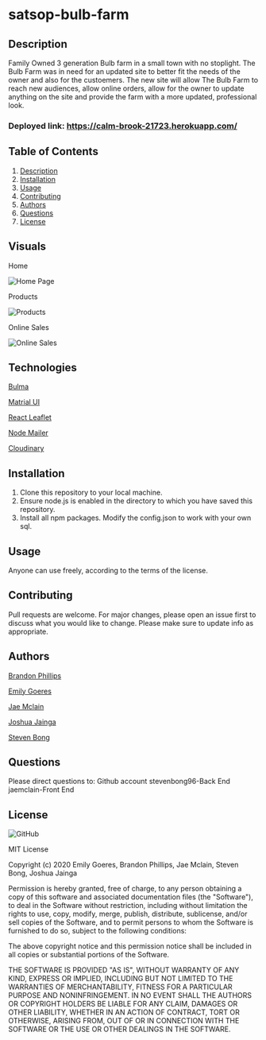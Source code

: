 # satsop-bulb-farm
## Description
Family Owned 3 generation Bulb farm in a small town with no stoplight. The Bulb Farm was in need for an updated site to better fit the needs of the owner and also for the custoemers. The new site will allow The Bulb Farm to reach new audiences, allow online orders, allow for the owner to update anything on the site and provide the farm with a more updated, professional look. 

### Deployed link: https://calm-brook-21723.herokuapp.com/


## Table of Contents
1. [Description](#-Description)
1. [Installation](#Installation)
1. [Usage](#Usage)
1. [Contributing](#Contributing)
1. [Authors](#Authors)
1. [Questions](#Questions)
1. [License](#License)

## Visuals 
Home

![Home Page](.png)

Products

![Products](.png)

Online Sales

![Online Sales](.png)


## Technologies 

[Bulma](https://bulma.io/)

[Matrial UI](https://material-ui.com/)

[React Leaflet](https://react-leaflet.js.org/)

[Node Mailer ](https://nodemailer.com/)

[Cloudinary](https://cloudinary.com/)


## Installation
1. Clone this repository to your local machine. 
1. Ensure node.js is enabled in the directory to which you have saved this repository. 
1. Install all npm packages. Modify the config.json to work with your own sql.  


## Usage
Anyone can use freely, according to the terms of the license.
    
## Contributing
Pull requests are welcome. For major changes, please open an issue first to discuss what you would like to change. Please make sure to update info as appropriate.

## Authors 

[Brandon Phillips](https://github.com/BrandonP321)

[Emily Goeres](https://github.com/emilygoeres)

[Jae Mclain](https://github.com/jaemclain)

[Joshua Jainga](https://github.com/jjainga)

[Steven Bong](https://github.com/stevenbong96)

## Questions
Please direct questions to:
Github account 
stevenbong96-Back End 
jaemclain-Front End


## License 

![GitHub]() 

MIT License

Copyright (c) 2020  Emily Goeres, Brandon Phillips, Jae Mclain, Steven Bong, Joshua Jainga    

Permission is hereby granted, free of charge, to any person obtaining a copy of this software and associated documentation files (the "Software"), to deal in the Software without restriction, including without limitation the rights to use, copy, modify, merge, publish, distribute, sublicense, and/or sell copies of the Software, and to permit persons to whom the Software is furnished to do so, subject to the following conditions:

The above copyright notice and this permission notice shall be included in all copies or substantial portions of the Software.

THE SOFTWARE IS PROVIDED "AS IS", WITHOUT WARRANTY OF ANY KIND, EXPRESS OR IMPLIED, INCLUDING BUT NOT LIMITED TO THE WARRANTIES OF MERCHANTABILITY, FITNESS FOR A PARTICULAR PURPOSE AND NONINFRINGEMENT. IN NO EVENT SHALL THE AUTHORS OR COPYRIGHT HOLDERS BE LIABLE FOR ANY CLAIM, DAMAGES OR OTHER LIABILITY, WHETHER IN AN ACTION OF CONTRACT, TORT OR OTHERWISE, ARISING FROM, OUT OF OR IN CONNECTION WITH THE SOFTWARE OR THE USE OR OTHER DEALINGS IN THE SOFTWARE.